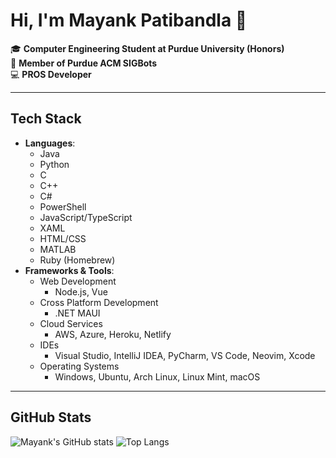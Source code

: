 # Hi, I'm Mayank Patibandla 👋

🎓 **Computer Engineering Student at Purdue University (Honors)**  
🤖 **Member of Purdue ACM SIGBots**  
💻 **PROS Developer**

---

## Tech Stack

- **Languages**:
  - Java
  - Python
  - C
  - C++
  - C#
  - PowerShell
  - JavaScript/TypeScript
  - XAML
  - HTML/CSS
  - MATLAB
  - Ruby (Homebrew)
- **Frameworks & Tools**:
  - Web Development
    - Node.js, Vue
  - Cross Platform Development
    - .NET MAUI
  - Cloud Services
    - AWS, Azure, Heroku, Netlify
  - IDEs
    - Visual Studio, IntelliJ IDEA, PyCharm, VS Code, Neovim, Xcode
  - Operating Systems
    - Windows, Ubuntu, Arch Linux, Linux Mint, macOS

---

## GitHub Stats

![Mayank's GitHub stats](https://github-readme-stats.vercel.app/api?username=mayankpatibandla&show_icons=true&theme=dark&rank_icon=github)  ![Top Langs](https://github-readme-stats.vercel.app/api/top-langs/?username=mayankpatibandla&theme=dark&langs_count=20&layout=compact&size_weight=0.5&count_weight=0.5)

